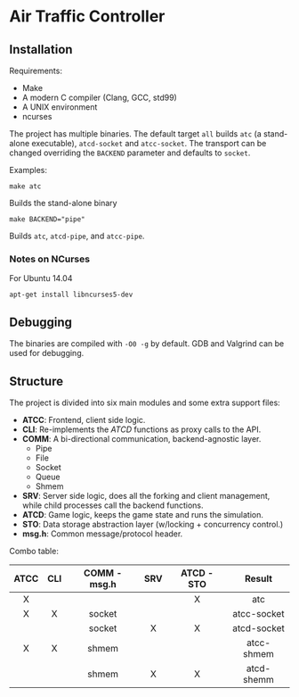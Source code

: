 # Air Traffic Controller



## Installation

Requirements:
- Make
- A modern C compiler (Clang, GCC, std99)
- A UNIX environment
- ncurses

The project has multiple binaries. The default target `all` builds `atc`
(a stand-alone executable), `atcd-socket` and `atcc-socket`. The transport
can be changed overriding the `BACKEND` parameter and defaults to `socket`.

Examples:

    make atc

Builds the stand-alone binary

    make BACKEND="pipe"

Builds `atc`, `atcd-pipe`, and `atcc-pipe`.

### Notes on NCurses

For Ubuntu 14.04

    apt-get install libncurses5-dev

## Debugging

The binaries are compiled with `-O0 -g` by default. GDB and Valgrind can
be used for debugging.

## Structure

The project is divided into six main modules and some extra support files:
- **ATCC**: Frontend, client side logic.
- **CLI**: Re-implements the _ATCD_ functions as proxy calls to the API.
- **COMM**: A bi-directional communication, backend-agnostic layer.
  - Pipe
  - File
  - Socket
  - Queue
  - Shmem
- **SRV**: Server side logic, does all the forking and client management, while
  child processes call the backend functions.
- **ATCD**: Game logic, keeps the game state and runs the simulation.
- **STO**: Data storage abstraction layer (w/locking + concurrency control.)
- **msg.h**: Common message/protocol header.


Combo table:

| ATCC | CLI | COMM - msg.h | SRV | ATCD - STO |     Result     |
|:----:|:---:|:------------:|:---:|:----------:|:--------------:|
|  X   |     |              |     |     X      |       atc      |
|  X   |  X  |    socket    |     |            |  atcc-socket   |
|      |     |    socket    |  X  |     X      |  atcd-socket   |
|  X   |  X  |    shmem     |     |            |  atcc-shmem    |
|      |     |    shmem     |  X  |     X      |  atcd-shemm    |


